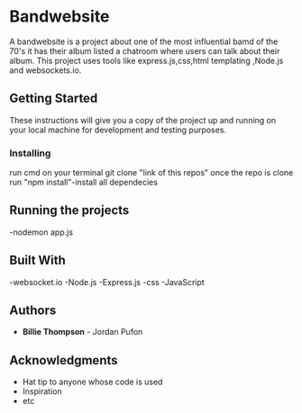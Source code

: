 # Bandwebsite

A bandwebsite is a project about one of the most influential bamd of the 70's it has their album listed a chatroom where users can talk about their album.
This project uses tools like express.js,css,html templating ,Node.js and websockets.io.

## Getting Started

These instructions will give you a copy of the project up and running on
your local machine for development and testing purposes.


### Installing

run cmd on your terminal
git clone "link of this repos"
once the repo is clone run "npm install"-install all dependecies

## Running the projects

-nodemon app.js

## Built With

  -websocket.io
  -Node.js
  -Express.js
  -css
  -JavaScript


## Authors

  - **Billie Thompson** - Jordan Pufon

## Acknowledgments

  - Hat tip to anyone whose code is used
  - Inspiration
  - etc
